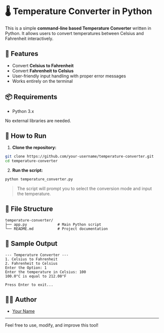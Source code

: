 # 🌡️ Temperature Converter in Python

This is a simple **command-line based Temperature Converter** written in Python. It allows users to convert temperatures between Celsius and Fahrenheit interactively.

## 🧠 Features

* Convert **Celsius to Fahrenheit**
* Convert **Fahrenheit to Celsius**
* User-friendly input handling with proper error messages
* Works entirely on the terminal

## 📦 Requirements

* Python 3.x

No external libraries are needed.

## 🚀 How to Run

1. **Clone the repository:**

```bash
git clone https://github.com/your-username/temperature-converter.git
cd temperature-converter
```

2. **Run the script:**

```bash
python temperature_converter.py
```

> The script will prompt you to select the conversion mode and input the temperature.

## 📂 File Structure

```
temperature-converter/
├── app.py              # Main Python script
└── README.md           # Project documentation
```

## 📝 Sample Output

```
--- Temperature Converter ---
1. Celsius to Fahrenheit
2. Fahrenheit to Celsius
Enter the Option: 1
Enter the temperature in Celsius: 100
100.0°C is equal to 212.00°F

Press Enter to exit...
```

## 🧑‍💻 Author

* [Your Name](https://github.com/your-username)

---

Feel free to use, modify, and improve this tool!
